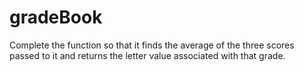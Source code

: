 # gradeBook
Complete the function so that it finds the average of the three scores passed to it and returns the letter value associated with that grade.
